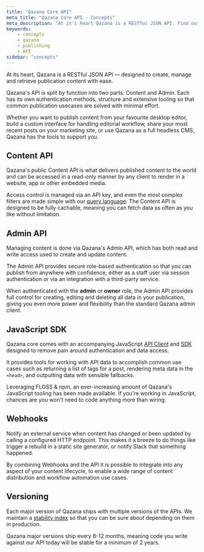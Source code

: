 ```yaml
---
title: "Qazana Core API"
meta_title: "Qazana Core API - Concepts"
meta_description: "At it's heart Qazana is a RESTful JSON API. Find out how to work with the Qazana API to retrieve publication content with ease."
keywords:
    - concepts
    - qazana
    - publishing
    - API
sidebar: "concepts"
---
```


At its heart, Qazana is a RESTful JSON API — designed to create, manage and retrieve publication content with ease.

Qazana's API is split by function into two parts: Content and Admin. Each has its own authentication methods, structure and extensive tooling so that common publication usecases are solved with minimal effort.

Whether you want to publish content from your favourite desktop editor, build a custom interface for handling editorial workflow, share your most recent posts on your marketing site, or use Qazana as a full headless CMS, Qazana has the tools to support you.


## Content API

Qazana's public Content API is what delivers published content to the world and can be accessed in a read-only manner by any client to render in a website, app or other embedded media.

Access control is managed via an API key, and even the most complex filters are made simple with our [query language](/api/content/#filtering). The Content API is designed to be fully cachable, meaning you can fetch data as often as you like without limitation.


## Admin API

Managing content is done via Qazana's Admin API, which has both read and write access used to create and update content.

The Admin API provides secure role-based authentication so that you can publish from anywhere with confidence, either as a staff user via session authentication or via an integration with a third-party service.

When authenticated with the **admin** or **owner** role, the Admin API provides full control for creating, editing and deleting all data in your publication, giving you even more power and flexibility than the standard Qazana admin client.


## JavaScript SDK

Qazana core comes with an accompanying JavaScript [API Client](/api/javascript/) and [SDK](/api/helpers/) designed to remove pain around authentication and data access.

It provides tools for working with API data to accomplish common use cases such as returning a list of tags for a post, rendering meta data in the `<head>`, and outputting data with sensible fallbacks.

Leveraging FLOSS & npm, an ever-increasing amount of Qazana's JavaScript tooling has been made available. If you're working in JavaScript, chances are you won't need to code anything more than wiring.


## Webhooks

Notify an external service when content has changed or been updated by calling a configured HTTP endpoint. This makes it a breeze to do things like trigger a rebuild in a static site generator, or notify Slack that something happened.

By combining Webhooks and the API it is possible to integrate into any aspect of your content lifecycle, to enable a wide range of content distribution and workflow automation use cases.


## Versioning

Each major version of Qazana ships with multiple versions of the APIs. We maintain a [stability index](/faq/api-versioning/) so that you can be sure about depending on them in production.

Qazana major versions ship every 8-12 months, meaning code you write against our API today will be stable for a minimum of 2 years.
